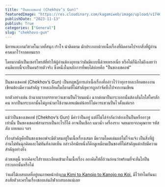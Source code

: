 ```yaml
---
title: "ปืนของเชคอฟ (Chekhov’s Gun)"
featuredImage: "https://res.cloudinary.com/kagamiweb/image/upload/v1746283870/blog.coregamehd.com/chekhovs-gun.webp"
publishDate: "2023-11-13"
publish: True
categories: ["General"]
slug: "chekhovs-gun"
---
```



นิยายและเกมวิชวลโนเวลที่สนุก เร้าใจ น่าติดตาม มักประกอบด้วยเนื้อเรื่องที่ผิดคาดไปจากสิ่งที่ผู้อ่านคาดเดาไว้จากตอนแรก

โดยมากมักเป็นเซอร์ไพรส์ที่ทำให้ผู้อ่านต้องอุทานว่ามันมีแบบนี้ด้วยเหรอเนี่ย หรือไม่ก็นึกไม่ถึงเลยว่าคนดีแบบนี้จะเป็นคนร้ายตัวจริง ซึ่งหนึ่งในหลักการที่พบได้บ่อยคือ "ปืนของเชคอฟ"

---

ปืนของเชคอฟ (Chekhov’s Gun) เป็นทฤษฎีการเล่าเนื้อเรื่องที่กล่าวไว้ว่าทุกรายละเอียดของงานเขียนต้องมีความสำคัญ รายละเอียดใดก็ตามที่ไม่สำคัญควรถูกกำจัดทิ้งไปจากงานเขียน

ยกตัวอย่างเช่น ถ้าฉากแรกบรรยายว่าแขวนปืนไว้บนผนัง ฉากต่อมาปืนกระบอกนั้นต้องลั่นไกใส่ใครสักคน หากปืนกระบอกนั้นไม่ถูกนำมาใช้งานเลยแม้แต่น้อยก็ไม่ควรแขวนปืนไวตั้งแต่แรก

---


แม้ว่าปืนของเชคอฟ (Chekhov’s Gun) มีคำว่าปืนอยู่ แต่ก็ไม่ได้จำกัดว่าต้องเป็นปืนหรืออาวุธเท่านั้น ปืนของเชคอฟสามารถเป็นอะไรก็ได้ อาจเป็นเชือก แมวน้ำ เครื่องราง จดหมายจากคุณยาย รหัสลับ บทเพลง ฯลฯ

เรื่องสำคัญคือปืนของเชคอฟจะมีตัวตนอยู่ในเนื้อเรื่องเสมอ มีความโดดเด่นแต่ไม่โจ่งแจ้ง เป็นสิ่งที่ผู้อ่านไม่ทันฉุกคิดและไม่ทันสังเกตเห็น กล่าวอีกนัยหนึ่งก็คือดูเหมือนเป็นของที่ไม่สำคัญแต่กลับมีความสำคัญอย่างยิ่ง

ด้วยเหตุนี้ หากคิดจะใส่รายละเอียดเข้ามาในเนื้อเรื่อง ลองคิดให้ถี่ถ้วนก่อนว่าพร้อมที่จะลั่นไกปืนกระบอกนั้นหรือไม่

ว่าแต่ไม้เบสบอลที่อยู่บนภาพหน้าปก[เกม Kimi to Kanojo to Kanojo no Koi.](https://vndb.org/v7738) มีไว้ทำไมกันนะ สงสัยตัวละครในเรื่องชอบเล่นกีฬาเบสบอลแน่เลย
